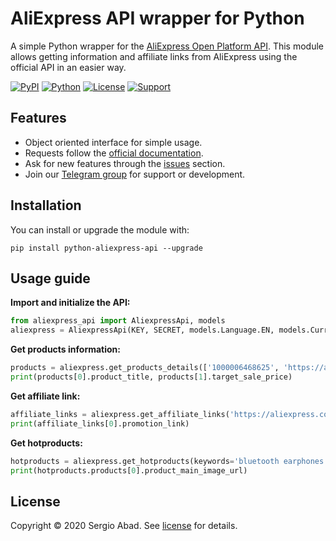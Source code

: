 # AliExpress API wrapper for Python

A simple Python wrapper for the [AliExpress Open Platform API](https://developers.aliexpress.com/en). This module allows getting information and affiliate links from AliExpress using the official API in an easier way.

[![PyPI](https://img.shields.io/pypi/v/python-aliexpress-api?color=%231182C2&label=PyPI)](https://pypi.org/project/python-aliexpress-api/)
[![Python](https://img.shields.io/badge/Python->3.6-%23FFD140)](https://www.python.org/)
[![License](https://img.shields.io/badge/License-MIT-%23e83633)](https://github.com/sergioteula/python-aliexpress-api/blob/master/LICENSE)
[![Support](https://img.shields.io/badge/Support-Good-brightgreen)](https://github.com/sergioteula/python-aliexpress-api/issues)

## Features

- Object oriented interface for simple usage.
- Requests follow the [official documentation](https://developers.aliexpress.com/en/doc.htm?docId=45803&docType=2).
- Ask for new features through the [issues](https://github.com/sergioteula/python-aliexpress-api/issues) section.
- Join our [Telegram group](https://t.me/PythonAliExpressAPI) for support or development.

## Installation

You can install or upgrade the module with:

    pip install python-aliexpress-api --upgrade

## Usage guide

**Import and initialize the API:**

```python
from aliexpress_api import AliexpressApi, models
aliexpress = AliexpressApi(KEY, SECRET, models.Language.EN, models.Currency.EUR, TRACKING_ID)
```

**Get products information:**

```python
products = aliexpress.get_products_details(['1000006468625', 'https://aliexpress.com/item/1005003091506814.html'])
print(products[0].product_title, products[1].target_sale_price)
```

**Get affiliate link:**

```python
affiliate_links = aliexpress.get_affiliate_links('https://aliexpress.com/item/1005003091506814.html')
print(affiliate_links[0].promotion_link)
```

**Get hotproducts:**

```python
hotproducts = aliexpress.get_hotproducts(keywords='bluetooth earphones', max_sale_price=3000)
print(hotproducts.products[0].product_main_image_url)
```

## License

Copyright © 2020 Sergio Abad. See [license](https://github.com/sergioteula/python-aliexpress-api/blob/master/LICENSE) for details.
